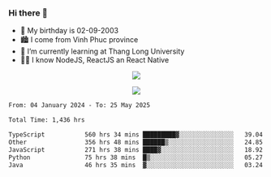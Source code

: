 ### Hi there 👋
- 🎂 My birthday is 02-09-2003
- 🏙️ I come from Vinh Phuc province
- 🌱 I’m currently learning at Thang Long University
- 🧑‍💻 I know NodeJS, ReactJS an React Native
<p align="center"><img src="https://github-readme-stats.vercel.app/api?username=tmquang0209&show_icons=true&theme=gradient"></p>
<p align="center"><img src="https://github-readme-stats.vercel.app/api/top-langs/?username=tmquang0209&hide=scss,css&langs_count=10"></p>
<!--START_SECTION:waka-->

```txt
From: 04 January 2024 - To: 25 May 2025

Total Time: 1,436 hrs

TypeScript           560 hrs 34 mins █████████▓░░░░░░░░░░░░░░░   39.04 %
Other                356 hrs 48 mins ██████▒░░░░░░░░░░░░░░░░░░   24.85 %
JavaScript           271 hrs 38 mins ████▓░░░░░░░░░░░░░░░░░░░░   18.92 %
Python               75 hrs 38 mins  █▒░░░░░░░░░░░░░░░░░░░░░░░   05.27 %
Java                 46 hrs 35 mins  ▓░░░░░░░░░░░░░░░░░░░░░░░░   03.24 %
```

<!--END_SECTION:waka-->
